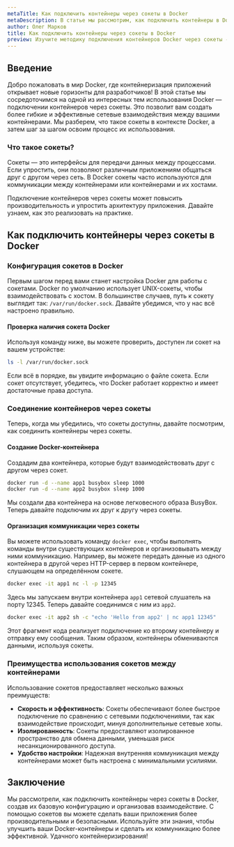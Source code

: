 ```yaml
---
metaTitle: Как подключить контейнеры через сокеты в Docker
metaDescription: В статье мы рассмотрим, как подключить контейнеры в Docker используя сокеты. Пошаговое руководство и примеры помогут вам освоиться с коммуникацией между контейнерами с помощью сокетов.
author: Олег Марков
title: Как подключить контейнеры через сокеты в Docker
preview: Изучите методику подключения контейнеров Docker через сокеты - шаг за шагом разберем процесс, обеспечивая надежную коммуникацию между контейнерами.
---
```


## Введение

Добро пожаловать в мир Docker, где контейнеризация приложений открывает новые горизонты для разработчиков! В этой статье мы сосредоточимся на одной из интересных тем использования Docker — подключении контейнеров через сокеты. Это позволит вам создать более гибкие и эффективные сетевые взаимодействия между вашими контейнерами. Мы разберем, что такое сокеты в контексте Docker, а затем шаг за шагом освоим процесс их использования.

### Что такое сокеты?

Сокеты — это интерфейсы для передачи данных между процессами. Если упростить, они позволяют различным приложениям общаться друг с другом через сеть. В Docker сокеты часто используются для коммуникации между контейнерами или контейнерами и их хостами.

Подключение контейнеров через сокеты может повысить производительность и упростить архитектуру приложения. Давайте узнаем, как это реализовать на практике.

## Как подключить контейнеры через сокеты в Docker

### Конфигурация сокетов в Docker

Первым шагом перед вами станет настройка Docker для работы с сокетами. Docker по умолчанию использует UNIX-сокеты, чтобы взаимодействовать с хостом. В большинстве случаев, путь к сокету выглядит так: `/var/run/docker.sock`. Давайте убедимся, что у нас всё настроено правильно.

#### Проверка наличия сокета Docker

Используя команду ниже, вы можете проверить, доступен ли сокет на вашем устройстве:

```bash
ls -l /var/run/docker.sock
```
Если всё в порядке, вы увидите информацию о файле сокета. Если сокет отсутствует, убедитесь, что Docker работает корректно и имеет достаточные права доступа.

### Соединение контейнеров через сокеты

Теперь, когда мы убедились, что сокеты доступны, давайте посмотрим, как соединить контейнеры через сокеты.

#### Создание Docker-контейнера

Создадим два контейнера, которые будут взаимодействовать друг с другом через сокет.

```bash
docker run -d --name app1 busybox sleep 1000
docker run -d --name app2 busybox sleep 1000
```

Мы создали два контейнера на основе легковесного образа BusyBox. Теперь давайте подключим их друг к другу через сокеты.

#### Организация коммуникации через сокеты

Вы можете использовать команду `docker exec`, чтобы выполнять команды внутри существующих контейнеров и организовывать между ними коммуникацию. Например, вы можете передать данные из одного контейнера в другой через HTTP-сервер в первом контейнере, слушающем на определённом сокете.

```bash
docker exec -it app1 nc -l -p 12345
```

Здесь мы запускаем внутри контейнера `app1` сетевой слушатель на порту 12345. Теперь давайте соединимся с ним из `app2`.

```bash
docker exec -it app2 sh -c "echo 'Hello from app2' | nc app1 12345"
```

Этот фрагмент кода реализует подключение ко второму контейнеру и отправку ему сообщения. Таким образом, контейнеры обмениваются данными, используя сокеты.

### Преимущества использования сокетов между контейнерами

Использование сокетов предоставляет несколько важных преимуществ:

- **Скорость и эффективность**: Сокеты обеспечивают более быстрое подключение по сравнению с сетевыми подключениями, так как взаимодействие происходит, минуя дополнительные сетевые хопы.
- **Изолированность**: Сокеты предоставляют изолированное пространство для обмена данными, уменьшая риск несанкционированного доступа.
- **Удобство настройки**: Надежная внутренняя коммуникация между контейнерами может быть настроена с минимальными усилиями.

## Заключение

Мы рассмотрели, как подключить контейнеры через сокеты в Docker, создав их базовую конфигурацию и организовав взаимодействие. С помощью сокетов вы можете сделать ваши приложения более производительными и безопасными. Используйте эти знания, чтобы улучшить ваши Docker-контейнеры и сделать их коммуникацию более эффективной. Удачного контейнеризирования!